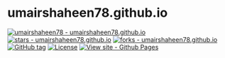 # umairshaheen78.github.io

[![umairshaheen78 - umairshaheen78.github.io](https://img.shields.io/static/v1?label=umairshaheen78&message=umairshaheen78.github.io&color=blue&logo=github)](https://github.com/umairshaheen78/umairshaheen78.github.io "Go to GitHub repo")
[![stars - umairshaheen78.github.io](https://img.shields.io/github/stars/umairshaheen78/umairshaheen78.github.io?style=social)](https://github.com/umairshaheen78/umairshaheen78.github.io)
[![forks - umairshaheen78.github.io](https://img.shields.io/github/forks/umairshaheen78/umairshaheen78.github.io?style=social)](https://github.com/umairshaheen78/umairshaheen78.github.io)
[![GitHub tag](https://img.shields.io/github/tag/umairshaheen78/umairshaheen78.github.io?include_prereleases=&sort=semver&color=blue)](https://github.com/umairshaheen78/umairshaheen78.github.io/releases/)
[![License](https://img.shields.io/badge/License-MIT-blue)](#license)
[![View site - Github Pages](https://img.shields.io/badge/View_site-GH_Pages-2ea44f?style=for-the-badge)](https://umairshaheen78.github.io)
